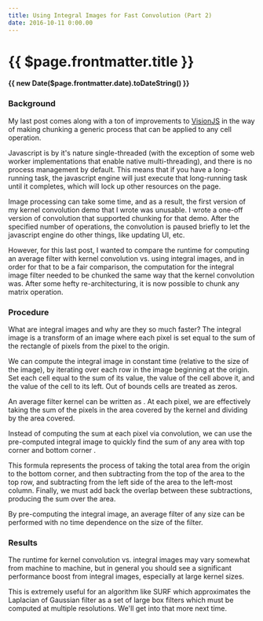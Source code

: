 ```yaml
---
title: Using Integral Images for Fast Convolution (Part 2)
date: 2016-10-11 0:00.00
---
```


# {{ $page.frontmatter.title }}

**{{ new Date($page.frontmatter.date).toDateString() }}**

### Background

My last post comes along with a ton of improvements to
[VisionJS](https://github.com/lasalvavida/visionjs)
in the way of making chunking a generic process that can be applied
to any cell operation.

Javascript is by it's nature single-threaded (with the exception of some
web worker implementations that enable native multi-threading), and there
is no process management by default. This means that if you have a long-running
task, the javascript engine will just execute that long-running task until it
completes, which will lock up other resources on the page.

Image processing can take some time, and as a result, the first version of
my kernel convolution demo that I wrote was unusable. I wrote a one-off
version of convolution that supported chunking for that demo.
After the specified number of operations, the convolution is paused briefly
to let the javascript engine do other things, like updating UI, etc.

However, for this last post, I wanted to compare the runtime for computing an
average filter with kernel convolution vs. using integral images, and in order
for that to be a fair comparison, the computation for the integral image filter
needed to be chunked the same way that the kernel convolution was. After some
hefty re-architecturing, it is now possible to chunk any matrix operation.

### Procedure

What are integral images and why are they so much faster?
The integral image is a transform of an image where each pixel is set equal to the sum
of the rectangle of pixels from the pixel to the origin.

<span v-html="integralImageMatrix"/>

We can compute the integral image in constant time (relative to the size of
the image), by iterating over each row in the image beginning at the origin.
Set each cell equal to the sum of its value, the value of the cell above it,
and the value of the cell to its left. Out of bounds cells are treated as zeros.

An <span v-html="nTimesM"/> average filter kernel can be written as <span v-html="kernelAverageFilter"/>.
At each pixel, we are effectively taking the sum of the pixels in the area covered by
the kernel and dividing by the area covered.

Instead of computing the sum at each pixel via convolution, we can use the pre-computed
integral image to quickly find the sum of any area with top corner <span v-html="wX"/> and
bottom corner <span v-html="yZ"/>.

<p v-html="integralEvaluation">

This formula represents the process of taking the total area from the origin to the bottom
corner, and then subtracting from the top of the area to the top row, and subtracting
from the left side of the area to the left-most column. Finally, we must add back
the overlap between these subtractions, producing the sum over the area.

By pre-computing the integral image, an average filter of any size can be performed
with no time dependence on the size of the filter.

### Results

The runtime for kernel convolution vs. integral images may vary somewhat from machine
to machine, but in general you should see a significant performance boost from integral
images, especially at large kernel sizes.

This is extremely useful for an algorithm like SURF which approximates the Laplacian of
Gaussian filter as a set of large box filters which must be computed at multiple
resolutions. We'll get into that more next time.

<BlogPostNav/>

<script>
  import katex from 'katex'
  import 'katex/dist/katex.css'

  export default {
    data () {
      return {
        integralImageMatrix: katex.renderToString('' +
          'I(J \\times K) \\rightarrow \\int I = ' +
          '\\begin{bmatrix}' +
            'I(0, 0) &' +
            '\\sum\\limits_{m=0}^{1} I(0,m) &' +
            '\\cdots &' +
            '\\sum\\limits_{m=0}^{K} I(0,m) \\\\' +
            '\\sum\\limits_{n=0}^{1} I(n, 0) &' +
            '\\sum\\limits_{n=0}^{1} \\sum\\limits_{m=0}^{1} I(n,m) &&' +
            '\\vdots \\\\' +
            '\\vdots &&' +
            '\\ddots &' +
            '\\vdots \\\\' +
            '\\sum\\limits_{n=0}^{J} I(n,0) &' +
            '\\cdots &' +
            '\\cdots &' +
            '\\sum\\limits_{n=0}^{J} \\sum\\limits_{m=0}^{K} I(n,m) \\\\' +
          '\\end{bmatrix}'),
        nTimesM: katex.renderToString('n \\times m'),
        kernelAverageFilter: katex.renderToString('K(i, j) = \\frac{1}{n \\cdot m}'),
        wX: katex.renderToString('(w, x)'),
        yZ: katex.renderToString('(y, z)'),
        integralEvaluation: katex.renderToString('\\sum\\limits_{n=w}^{y} \\sum\\limits_{m=x}^{z}' +
          'I(n,m) = \\int I(y,z) - \\int I(w-1,z) - \\int I(y,x-1) + \\int I(w-1, x-1)')
      }
    }
  }
</script>

